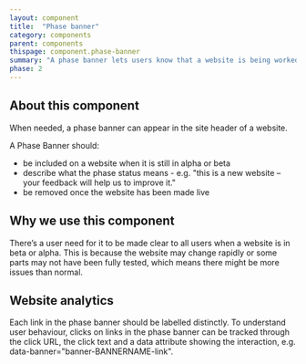 ```yaml
---
layout: component
title:  "Phase banner"
category: components
parent: components
thispage: component.phase-banner
summary: "A phase banner lets users know that a website is being worked on or tested."
phase: 2
---
```


## About this component

When needed, a phase banner can appear in the site header of a website.

A Phase Banner should:

- be included on a website when it is still in alpha or beta
- describe what the phase status means - e.g. "this is a new website – your feedback will help us to improve it."
- be removed once the website has been made live

## Why we use this component

There’s a user need for it to be made clear to all users when a website is in beta or alpha. This is because the website may change rapidly or some parts may not have been fully tested, which means there might be more issues than normal.

## Website analytics

Each link in the phase banner should be labelled distinctly. To understand user behaviour, clicks on links in the phase banner can be tracked through the click URL, the click text and a data attribute showing the interaction, e.g. data-banner="banner-BANNERNAME-link".
